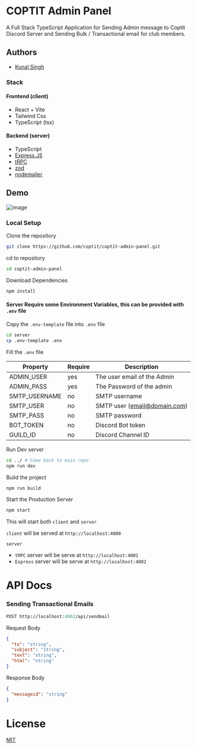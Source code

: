 # COPTIT Admin Panel

A Full Stack TypeScript Application for Sending Admin message to Coptit Discord Server and
Sending Bulk / Transactional email for club members.

## Authors

- [Kunal Singh](https://github.com/kunalsin9h)

### Stack

#### Frontend (client)

- React + Vite
- Tailwind Css
- TypeScript (tsx)

#### Backend (server)

- TypeScript
- [Express.JS](https://expressjs.com/)
- [tRPC](https://trpc.io)
- [zod](https://zod.dev/)
- [nodemailer](https://nodemailer.com/)

## Demo 
![image](https://github.com/coptit/coptit-admin-panel/assets/82411321/f770c1d6-ce61-4cf9-b5c4-3cc5ae0ae280)

### Local Setup

Clone the repository

```bash
git clone https://github.com/coptit/coptit-admin-panel.git
```

cd to repository

```bash
cd coptit-admin-panel
```

Download Dependencies

```bash
npm install
```

#### Server Require some Environment Variables, this can be provided with `.env` file

Copy the `.env-template` file into `.env` file

```bash
cd server
cp .env-template .env
```

Fill the `.env` file

| Property      | Require | Description                  |
| ------------- | ------- | ---------------------------- |
| ADMIN_USER    | yes     | The user email of the Admin  |
| ADMIN_PASS    | yes     | The Password of the admin    |
| SMTP_USERNAME | no      | SMTP username                |
| SMTP_USER     | no      | SMTP user (email@domain.com) |
| SMTP_PASS     | no      | SMTP password                |
| BOT_TOKEN     | no      | Discord Bot token            |
| GUILD_ID      | no      | Discord Channel ID           |

Run Dev server

```bash
cd ../ # Come back to main repo
npm run dev
```

Build the project

```bash
npm run build
```

Start the Production Server

```bash
npm start
```

This will start both `client` and `server`

`client` will be served at `http://localhost:4000`

`server`

- `tRPC` server will be serve at `http://localhost:4001`
- `Express` server will be serve at `http://localhost:4002`

# API Docs

### Sending Transactional Emails

```Ocaml
POST http://localhost:4002/api/sendmail
```

Request Body

```json
{
  "to": "string",
  "subject": "string",
  "text": "string",
  "html": "string"
}
```

Response Body

```json
{
  "messageid": "string"
}
```

# License

[MIT](https://choosealicense.com/licenses/mit/)
